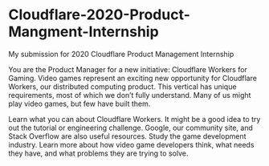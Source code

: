 # Cloudflare-2020-Product-Mangment-Internship
My submission for 2020 Cloudflare Product Management Internship

You are the Product Manager for a new initiative: Cloudflare Workers for Gaming. Video games represent an exciting new opportunity for Cloudflare Workers, our distributed computing product. This vertical has unique requirements, most of which we don’t fully understand. Many of us might play video games, but few have built them.

Learn what you can about Cloudflare Workers. It might be a good idea to try out the tutorial or engineering challenge. Google, our community site, and Stack Overflow are also useful resources. Study the game development industry. Learn more about how video game developers think, what needs they have, and what problems they are trying to solve.
